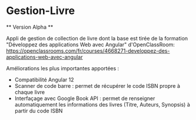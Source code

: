 # Gestion-Livre
** Version Alpha **

Appli de gestion de collection de livre dont la base est tirée de la formation "Développez des applications Web avec Angular" d'OpenClassRoom: https://openclassrooms.com/fr/courses/4668271-developpez-des-applications-web-avec-angular

Améliorations les plus importantes apportées : 
- Compatibilité Angular 12
- Scanner de code barre : permet de récupérer le code ISBN propre à chaque livre
- Interfaçage avec Google Book API : permet de renseigner automatiquement les informations des livres (Titre, Auteurs, Synopsis) à partir du code ISBN
